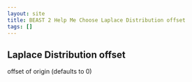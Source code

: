 ```yaml
---
layout: site
title: BEAST 2 Help Me Choose Laplace Distribution offset
tags: []
---
```


## Laplace Distribution offset

offset of origin (defaults to 0)
